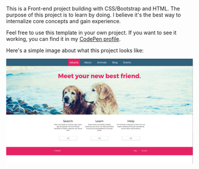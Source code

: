 <p> This is a Front-end project building with CSS/Bootstrap and HTML. The purpose of this project is to learn by doing. I believe it's the best way to internalize core concepts and gain experience.</p>

<p>Feel free to use this template in your own project. If you want to see it working, you can find it in my <a href="http://codepen.io/LuKrebs/full/wJORod/">CodePen profile</a>.</p>

<p>Here's a simple image about what this project looks like:</p>

<a href="http://codepen.io/LuKrebs/full/wJORod/"><img src="img/adoptly.png"></a>
